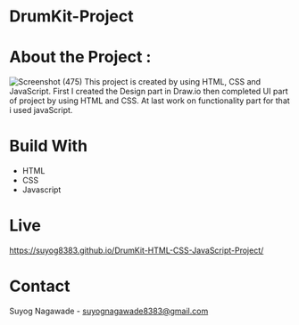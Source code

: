 # DrumKit-Project
# About the Project :
![Screenshot (475)](https://user-images.githubusercontent.com/92072200/206857303-05c1af37-c180-4cb8-88b0-8fbba62f91d0.png)
This project is created by using HTML, CSS and JavaScript. First I created the Design part in Draw.io then completed UI part of project by using HTML and CSS. At last work on functionality part for that i used javaScript.
# Build With
- HTML
- CSS
- Javascript
# Live
https://suyog8383.github.io/DrumKit-HTML-CSS-JavaScript-Project/
# Contact
Suyog Nagawade -
suyognagawade8383@gmail.com

